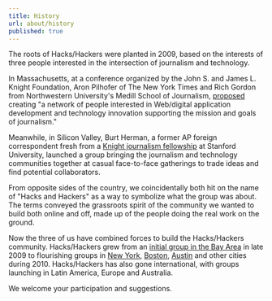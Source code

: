 ```yaml
---
title: History
url: about/history
published: true
---
```

The roots of Hacks/Hackers were planted in 2009, based on the interests of three people interested in the intersection of journalism and technology.

In Massachusetts, at a conference organized by the John S. and James L. Knight Foundation, Aron Pilhofer of The New York Times and Rich Gordon from Northwestern University's Medill School of Journalism, [proposed](http://civic.mit.edu/blog/andrew/knight-foundation-awards-5000-to-best-created-on-the-spot-projects) creating "a network of people interested in Web/digital application development and technology innovation supporting the mission and goals of journalism."

Meanwhile, in Silicon Valley, Burt Herman, a former AP foreign correspondent fresh from a [Knight journalism fellowship](http://knight.stanford.edu) at Stanford University, launched a group bringing the journalism and technology communities together at casual face-to-face gatherings to trade ideas and find potential collaborators.

From opposite sides of the country, we coincidentally both hit on the name of "Hacks and Hackers" as a way to symbolize what the group was about. The terms conveyed the grassroots spirit of the community we wanted to build both online and off, made up of the people doing the real work on the ground.

Now the three of us have combined forces to build the Hacks/Hackers community. Hacks/Hackers grew from an [initial group in the Bay Area](http://meetupbayarea.hackshackers.com) in late 2009 to flourishing groups in [New York](http://meetupnyc.hackshackers.com), [Boston](http://meetupbos.hackshackers.com), [Austin](http://meetupaustin.hackshackers.com/) and other cities during 2010. Hacks/Hackers has also gone international, with groups launching in Latin America, Europe and Australia.

We welcome your participation and suggestions.

